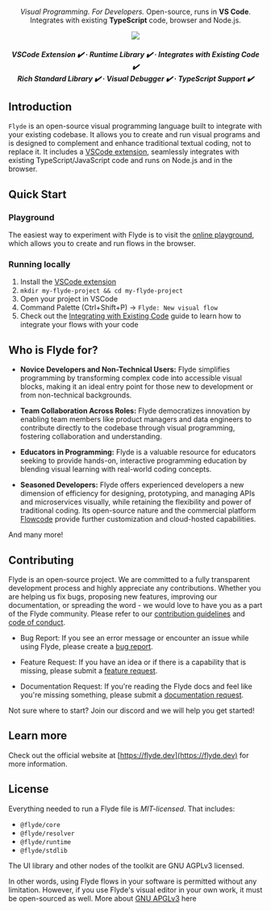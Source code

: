 <p align="center">
    <i>Visual Programming. For Developers.</i> Open-source, runs in <strong>VS Code</strong>.<br/>Integrates with existing <strong>TypeScript</strong> code, browser and Node.js.
</p>

<div align="center">
    <img src="https://github.com/flydelabs/flyde/assets/3727015/5d2d917b-48f6-49db-a1a9-e7fe685c408f"/>
</div>

<h5 align="center">
  
<strong>VSCode Extension ✔️</strong> · <strong>Runtime Library ✔️</strong> · <strong>Integrates with Existing Code ✔️</strong>
<br/>
<strong>Rich Standard Library ✔️</strong> · <strong>Visual Debugger ✔️</strong> · <strong>TypeScript Support ✔️</strong>
</h5>

## Introduction

`Flyde` is an open-source visual programming language built to integrate with your existing codebase. It allows you to create and run visual programs and is designed to complement and enhance traditional textual coding, not to replace it. It includes a [VSCode extension](https://marketplace.visualstudio.com/items?itemName=flyde.flyde-vscode), seamlessly integrates with existing TypeScript/JavaScript code and runs on Node.js and in the browser.

## Quick Start

### Playground

The easiest way to experiment with Flyde is to visit the [online playground](https://flyde.dev/playground), which allows you to create and run flows in the browser.

### Running locally

1. Install the [VSCode extension](https://marketplace.visualstudio.com/items?itemName=flyde.flyde-vscode)
2. `mkdir my-flyde-project && cd my-flyde-project`
3. Open your project in VSCode
4. Command Palette (Ctrl+Shift+P) -> `Flyde: New visual flow`
5. Check out the [Integrating with Existing Code](https://www.flyde.dev/docs/integrate-flows) guide to learn how to integrate your flows with your code

## Who is Flyde for?

- **Novice Developers and Non-Technical Users:** Flyde simplifies programming by transforming complex code into accessible visual blocks, making it an ideal entry point for those new to development or from non-technical backgrounds.

- **Team Collaboration Across Roles:** Flyde democratizes innovation by enabling team members like product managers and data engineers to contribute directly to the codebase through visual programming, fostering collaboration and understanding.

- **Educators in Programming:** Flyde is a valuable resource for educators seeking to provide hands-on, interactive programming education by blending visual learning with real-world coding concepts.

- **Seasoned Developers:** Flyde offers experienced developers a new dimension of efficiency for designing, prototyping, and managing APIs and microservices visually, while retaining the flexibility and power of traditional coding. Its open-source nature and the commercial platform [Flowcode](https://www.getflowcode.io?ref=readme) provide further customization and cloud-hosted capabilities.

And many more!

## Contributing

Flyde is an open-source project. We are committed to a fully transparent development process and highly appreciate any contributions. Whether you are helping us fix bugs, proposing new features, improving our documentation, or spreading the word - we would love to have you as a part of the Flyde community. Please refer to our [contribution guidelines](./CONTRIBUTING.md) and [code of conduct](./CODE_OF_CONDUCT.md).

- Bug Report: If you see an error message or encounter an issue while using Flyde, please create a [bug report](https://github.com/flydelabs/flyde/issues/new?assignees=&labels=type%3A+bug&template=bug.yaml&title=%F0%9F%90%9B+Bug+Report%3A+).

- Feature Request: If you have an idea or if there is a capability that is missing, please submit a [feature request](https://github.com/flydelabs/flyde/issues/new?assignees=&labels=type%3A+feature+request&template=feature.yml).

- Documentation Request: If you're reading the Flyde docs and feel like you're missing something, please submit a [documentation request](https://github.com/flydelabs/flyde/issues/new).

Not sure where to start? Join our discord and we will help you get started!

## Learn more

Check out the official website at [https://flyde.dev](https://flyde.dev) for more information.

## License

Everything needed to run a Flyde file is _MIT-licensed_. That includes:

- `@flyde/core`
- `@flyde/resolver`
- `@flyde/runtime`
- `@flyde/stdlib`

The UI library and other nodes of the toolkit are GNU AGPLv3 licensed.

In other words, using Flyde flows in your software is permitted without any limitation. However, if you use Flyde's visual editor in your own work, it must be open-sourced as well. More about [GNU APGLv3](https://choosealicense.com/licenses/agpl-3.0/) here
